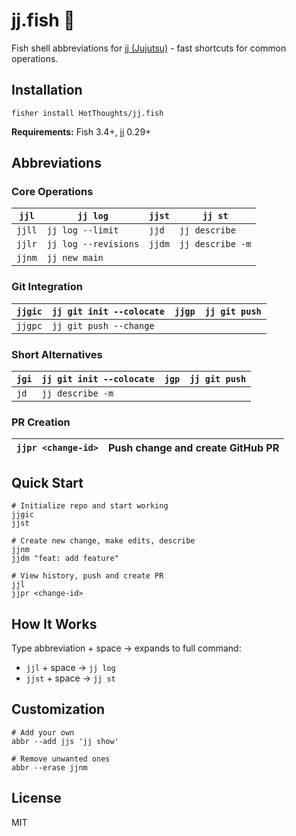 # jj.fish 🌿

Fish shell abbreviations for [jj (Jujutsu)](https://github.com/martinvonz/jj) - fast shortcuts for common operations.

## Installation

```fish
fisher install HotThoughts/jj.fish
```

**Requirements:** Fish 3.4+, jj 0.29+

## Abbreviations

### Core Operations
| `jjl` | `jj log` | `jjst` | `jj st` |
|-------|----------|--------|---------|
| `jjll` | `jj log --limit` | `jjd` | `jj describe` |
| `jjlr` | `jj log --revisions` | `jjdm` | `jj describe -m` |
| `jjnm` | `jj new main` | | |

### Git Integration
| `jjgic` | `jj git init --colocate` | `jjgp` | `jj git push` |
|---------|--------------------------|--------|---------------|
| `jjgpc` | `jj git push --change` | | |

### Short Alternatives
| `jgi` | `jj git init --colocate` | `jgp` | `jj git push` |
|-------|--------------------------|-------|---------------|
| `jd` | `jj describe -m` | | |

### PR Creation
| `jjpr <change-id>` | Push change and create GitHub PR |
|--------------------|----------------------------------|

## Quick Start

```fish
# Initialize repo and start working
jjgic
jjst

# Create new change, make edits, describe
jjnm
jjdm "feat: add feature"

# View history, push and create PR
jjl
jjpr <change-id>
```

## How It Works

Type abbreviation + space → expands to full command:
- `jjl` + space → `jj log`
- `jjst` + space → `jj st`

## Customization

```fish
# Add your own
abbr --add jjs 'jj show'

# Remove unwanted ones
abbr --erase jjnm
```

## License

MIT